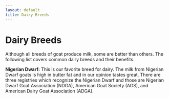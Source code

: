 ```yaml
---
layout: default
title: Dairy Breeds
---
```


# Dairy Breeds

Although all breeds of goat produce milk, some are better than others. The following
list covers common dairy breeds and their benefits.

**Nigerian Dwarf:** This is our favorite breed for dairy. The milk from Nigerian Dwarf
goats is high in butter fat and in our opinion tastes great.  There are three registries
which recognize the Nigerian Dwarf and those are Nigerian Dwarf Goat Association (NDGA),
American Goat Society (AGS), and American Dairy Goat Association (ADGA).

